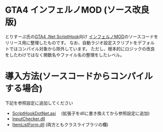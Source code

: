 GTA4 インフェルノMOD (ソース改良版)
==========

とりすーぷ氏の[GTA4 .Net ScriptHook](http://gtaforums.com/topic/392325-beta-gtaiv-net-scripthook/)向け
[インフェルノMOD](https://github.com/TORISOUP/GTA4-Inferno-scripts)のソースコードをリリース用に整理したものです。
なお、自動ラジオ設定スクリプトをデフォルトではコンパイル対象から除外しています。
ただし、根本的にロジックの改良をしたわけではなく関数名やファイル名の整理をしたレベル。

導入方法(ソースコードからコンパイルする場合)
====

下記を参照設定に追加してください

* [ScriptHookDotNet.asi](http://gtaforums.com/topic/392325-beta-gtaiv-net-scripthook/)
　(拡張子をdllに書き換えてから参照設定に追加)
* [InputChecker.dll](http://desunoshachou.web.fc2.com/gta4/dot_net_mod/chaosmode.html)
* [ItemListForm.dll](http://desunoshachou.web.fc2.com/gta4/dot_net_mod/chaosmode.html)
  (両方ともクラスライブラリの欄)
